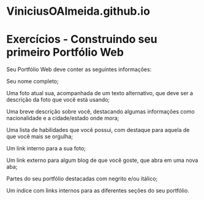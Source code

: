 # ViniciusOAlmeida.github.io

# Exercícios - Construindo seu primeiro Portfólio Web


Seu Portfólio Web deve conter as seguintes informações:

Seu nome completo;

Uma foto atual sua, acompanhada de um texto alternativo, que deve ser a descrição da foto 
que você está usando;

Uma breve descrição sobre você, destacando algumas informações como nacionalidade e a cidade/estado onde mora;

Uma lista de habilidades que você possui, com destaque para aquela de que você mais se orgulha;

Um link interno para a sua foto;

Um link externo para algum blog de que você goste, que abra em uma nova aba;

Partes do seu portfólio destacadas com negrito e/ou itálico;

Um índice com links internos para as diferentes seções do seu portfólio.